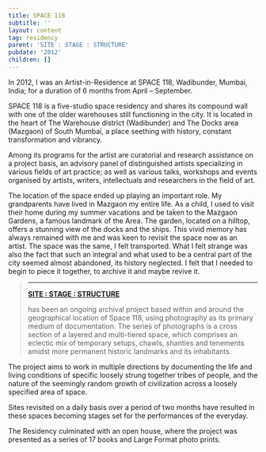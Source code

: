 ```yaml
---
title: SPACE 118
subtitle: ''
layout: content
tag: residency
parent: 'SITE : STAGE : STRUCTURE'
pubdate: '2012'
children: []
---
```

In 2012, I was an Artist-in-Residence at SPACE 118, Wadibunder, Mumbai, India; for a duration of 6 months from April – September.

SPACE 118 is a five-studio space residency and shares its compound wall with one of the older warehouses still functioning in the city. It is located in the heart of The Warehouse district (Wadibunder) and The Docks area (Mazgaon) of South Mumbai, a place seething with history, constant transformation and vibrancy.

Among its programs for the artist are curatorial and research assistance on a project basis, an advisory panel of distinguished artists specializing in various fields of art practice; as well as various talks, workshops and events organised by artists, writers, intellectuals and researchers in the field of art.

The location of the space ended up playing an important role. My grandparents have lived in Mazgaon my entire life. As a child, I used to visit their home during my summer vacations and be taken to the Mazgaon Gardens, a famous landmark of the Area. The garden, located on a hilltop, offers a stunning view of the docks and the ships. This vivid memory has always remained with me and was keen to revisit the space now as an artist. The space was the same, I felt transported. What I felt strange was also the fact that such an integral and what used to be a central part of the city seemed almost abandoned, its history neglected. I felt that I needed to begin to piece it together, to archive it and maybe revive it.

> ****
>
> [**SITE : STAGE : STRUCTURE**](https://aliakbarmehta.com/content/256-million-colours-of-violence)
>
>  has been an ongoing archival project based within and around the geographical location of Space 118, using photography as its primary medium of documentation. The series of photographs is a cross section of a layered and multi-tiered space, which comprises an eclectic mix of temporary setups, chawls, shanties and tenements amidst more permanent historic landmarks and its inhabitants.

The project aims to work in multiple directions by documenting the life and living conditions of specific loosely strung together tribes of people, and the nature of the seemingly random growth of civilization across a loosely specified area of space.

Sites revisited on a daily basis over a period of two months have resulted in these spaces becoming stages set for the performances of the everyday.

The Residency culminated with an open house, where the project was presented as a series of 17 books and Large Format photo prints.
